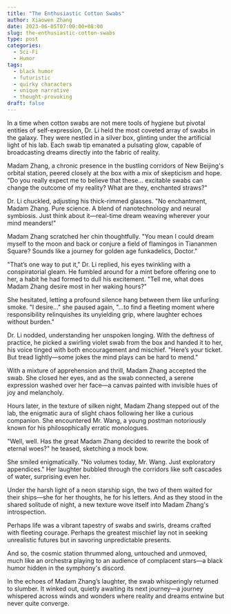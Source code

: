 ```yaml
---
title: "The Enthusiastic Cotton Swabs"
author: Xiaowen Zhang
date: 2023-06-05T07:00:00+08:00
slug: the-enthusiastic-cotton-swabs
type: post
categories:
  - Sci-Fi
  - Humor
tags:
  - black humor
  - futuristic
  - quirky characters
  - unique narrative
  - thought-provoking
draft: false
---
```


In a time when cotton swabs are not mere tools of hygiene but pivotal entities of self-expression, Dr. Li held the most coveted array of swabs in the galaxy. They were nestled in a silver box, glinting under the artificial light of his lab. Each swab tip emanated a pulsating glow, capable of broadcasting dreams directly into the fabric of reality. 

Madam Zhang, a chronic presence in the bustling corridors of New Beijing's orbital station, peered closely at the box with a mix of skepticism and hope. "Do you really expect me to believe that these... excitable swabs can change the outcome of my reality? What are they, enchanted straws?"

Dr. Li chuckled, adjusting his thick-rimmed glasses. "No enchantment, Madam Zhang. Pure science. A blend of nanotechnology and neural symbiosis. Just think about it—real-time dream weaving wherever your mind meanders!"

Madam Zhang scratched her chin thoughtfully. "You mean I could dream myself to the moon and back or conjure a field of flamingos in Tiananmen Square? Sounds like a journey for golden age funkadelics, Doctor."

"That’s one way to put it," Dr. Li replied, his eyes twinkling with a conspiratorial gleam. He fumbled around for a mint before offering one to her, a habit he had formed to dull his excitement. "Tell me, what does Madam Zhang desire most in her waking hours?"

She hesitated, letting a profound silence hang between them like unfurling smoke. "I desire..." she paused again, "...to find a fleeting moment where responsibility relinquishes its unyielding grip, where laughter echoes without burden."

Dr. Li nodded, understanding her unspoken longing. With the deftness of practice, he picked a swirling violet swab from the box and handed it to her, his voice tinged with both encouragement and mischief. "Here’s your ticket. But tread lightly—some jokes the mind plays can be hard to mend."

With a mixture of apprehension and thrill, Madam Zhang accepted the swab. She closed her eyes, and as the swab connected, a serene expression washed over her face—a canvas painted with invisible hues of joy and melancholy.

Hours later, in the texture of silken night, Madam Zhang stepped out of the lab, the enigmatic aura of slight chaos following her like a curious companion. She encountered Mr. Wang, a young postman notoriously known for his philosophically erratic monologues.

"Well, well. Has the great Madam Zhang decided to rewrite the book of eternal woes?" he teased, sketching a mock bow.

She smiled enigmatically. "No volumes today, Mr. Wang. Just exploratory appendices." Her laughter bubbled through the corridors like soft cascades of water, surprising even her.

Under the harsh light of a neon starship sign, the two of them waited for their ships—she for her thoughts, he for his letters. And as they stood in the shared solitude of night, a new texture wove itself into Madam Zhang's introspection. 

Perhaps life was a vibrant tapestry of swabs and swirls, dreams crafted with fleeting courage. Perhaps the greatest mischief lay not in seeking unrealistic futures but in savoring unpredictable presents.

And so, the cosmic station thrummed along, untouched and unmoved, much like an orchestra playing to an audience of complacent stars—a black humor hidden in the symphony's discord.

In the echoes of Madam Zhang’s laughter, the swab whisperingly returned to slumber. It winked out, quietly awaiting its next journey—a journey whispered across winds and wonders where reality and dreams entwine but never quite converge.